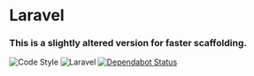 # Laravel

### This is a slightly altered version for faster scaffolding.

![Code Style](https://github.com/Sitando/laravel/workflows/Check%20&%20fix%20styling/badge.svg)
![Laravel](https://github.com/Sitando/laravel/workflows/Laravel/badge.svg)
[![Dependabot Status](https://api.dependabot.com/badges/status?host=github&repo=Sitando/laravel)](https://dependabot.com)